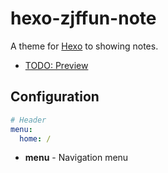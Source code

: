# hexo-zjffun-note

A theme for [Hexo] to showing notes.

- [TODO: Preview](http://hexo.io/hexo-theme-landscape/)

## Configuration

``` yml
# Header
menu:
  home: /
```

- **menu** - Navigation menu

[Hexo]: https://hexo.io/
